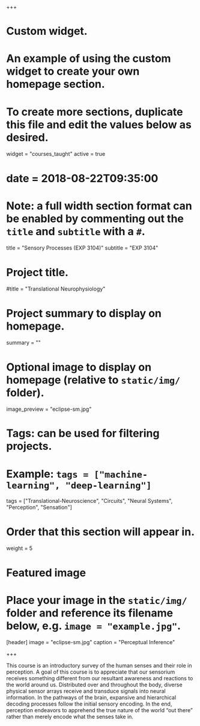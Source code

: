 +++
# Custom widget.
# An example of using the custom widget to create your own homepage section.
# To create more sections, duplicate this file and edit the values below as desired.
widget = "courses_taught"
active = true
# date = 2018-08-22T09:35:00

# Note: a full width section format can be enabled by commenting out the `title` and `subtitle` with a `#`.
title = "Sensory Processes (EXP 3104)"
subtitle = "EXP 3104"


# Project title.
#title = "Translational Neurophysiology"

# Project summary to display on homepage.
summary = ""

# Optional image to display on homepage (relative to `static/img/` folder).
image_preview = "eclipse-sm.jpg"

# Tags: can be used for filtering projects.
# Example: `tags = ["machine-learning", "deep-learning"]`
tags = ["Translational-Neuroscience", "Circuits", "Neural Systems", "Perception", "Sensation"]



# Order that this section will appear in.
weight = 5

# Featured image
# Place your image in the `static/img/` folder and reference its filename below, e.g. `image = "example.jpg"`.
[header]
image = "eclipse-sm.jpg"
caption = "Perceptual Inference"

+++

This course is an introductory survey of the human senses and their role in perception. A goal of this course is to appreciate that our sensorium receives something different from our resultant awareness and reactions to the world around us. Distributed over and throughout the body, diverse physical sensor arrays receive and transduce signals into neural information. In the pathways of the brain, expansive and hierarchical decoding processes follow the initial sensory encoding. In the end, perception endeavors to apprehend the true nature of the world “out there” rather than merely encode what the senses take in.

